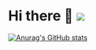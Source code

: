 # Hi there 👋 ![](https://komarev.com/ghpvc/?username=your-github-vasudev888&color=green)

[![Anurag's GitHub stats](https://github-readme-stats.vercel.app/api?username=vasudev888)](https://github.com/anuraghazra/github-readme-stats)



<!--
**Vasudev888/Vasudev888** is a ✨ _special_ ✨ repository because its `README.md` (this file) appears on your GitHub profile.

Here are some ideas to get you started:

- 🔭 I’m currently working on ...
- 🌱 I’m currently learning ...
- 👯 I’m looking to collaborate on ...
- 🤔 I’m looking for help with ...
- 💬 Ask me about ...
- 📫 How to reach me: ...
- 😄 Pronouns: ...
- ⚡ Fun fact: ...
-->
